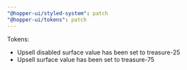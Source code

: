 ```yaml
---
"@hopper-ui/styled-system": patch
"@hopper-ui/tokens": patch
---
```


Tokens: 

- Upsell disabled surface value has been set to treasure-25 
- Upsell surface value has been set to treasure-75
